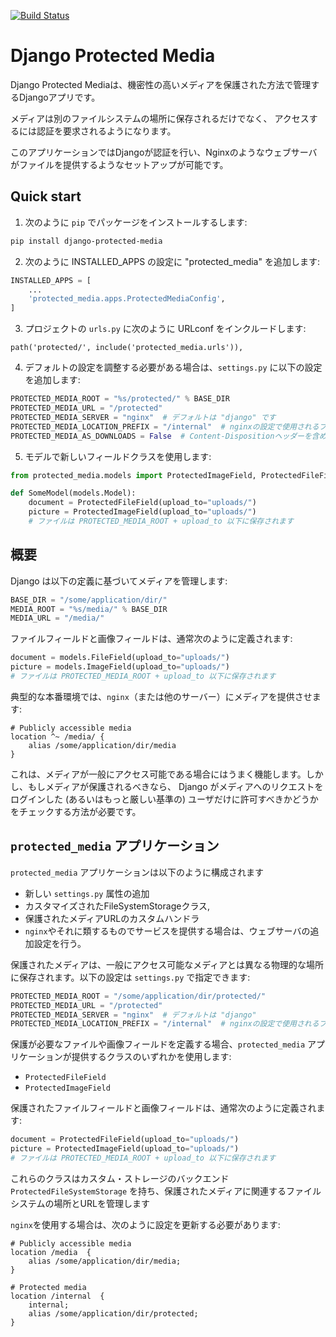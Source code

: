 [![Build Status](https://app.travis-ci.com/cobusc/django-protected-media.svg?branch=master)](https://app.travis-ci.com/cobusc/django-protected-media)


Django Protected Media
======================

Django Protected Mediaは、機密性の高いメディアを保護された方法で管理するDjangoアプリです。

メディアは別のファイルシステムの場所に保存されるだけでなく、
アクセスするには認証を要求されるようになります。

このアプリケーションではDjangoが認証を行い、Nginxのようなウェブサーバがファイルを提供するようなセットアップが可能です。

Quick start
-----------

1. 次のように `pip` でパッケージをインストールするします:
```bash
pip install django-protected-media
```

2. 次のように INSTALLED_APPS の設定に "protected_media" を追加します:
```python
INSTALLED_APPS = [
    ...
    'protected_media.apps.ProtectedMediaConfig',
]
```

3. プロジェクトの `urls.py` に次のように URLconf をインクルードします:
```
path('protected/', include('protected_media.urls')),
```

4. デフォルトの設定を調整する必要がある場合は、`settings.py` に以下の設定を追加します:
```python
PROTECTED_MEDIA_ROOT = "%s/protected/" % BASE_DIR
PROTECTED_MEDIA_URL = "/protected"
PROTECTED_MEDIA_SERVER = "nginx"  # デフォルトは "django" です
PROTECTED_MEDIA_LOCATION_PREFIX = "/internal"  # nginxの設定で使用されるプレフィックス
PROTECTED_MEDIA_AS_DOWNLOADS = False  # Content-Dispositionヘッダーを含めるか
```

5. モデルで新しいフィールドクラスを使用します:
```python
from protected_media.models import ProtectedImageField, ProtectedFileField

def SomeModel(models.Model):
    document = ProtectedFileField(upload_to="uploads/")
    picture = ProtectedImageField(upload_to="uploads/")
    # ファイルは PROTECTED_MEDIA_ROOT + upload_to 以下に保存されます
```

概要
--------

Django は以下の定義に基づいてメディアを管理します:
```python
BASE_DIR = "/some/application/dir/"
MEDIA_ROOT = "%s/media/" % BASE_DIR
MEDIA_URL = "/media/"
```

ファイルフィールドと画像フィールドは、通常次のように定義されます:
```python
document = models.FileField(upload_to="uploads/")
picture = models.ImageField(upload_to="uploads/")
# ファイルは PROTECTED_MEDIA_ROOT + upload_to 以下に保存されます
```

典型的な本番環境では、`nginx`（または他のサーバー）にメディアを提供させます:
```
# Publicly accessible media
location ^~ /media/ {
    alias /some/application/dir/media
}
```

これは、メディアが一般にアクセス可能である場合にはうまく機能します。しかし、もしメディアが保護されるべきなら、 Django がメディアへのリクエストをログインした (あるいはもっと厳しい基準の) ユーザだけに許可すべきかどうかをチェックする方法が必要です。

`protected_media` アプリケーション
--------------------------------
`protected_media` アプリケーションは以下のように構成されます
* 新しい `settings.py` 属性の追加
* カスタマイズされたFileSystemStorageクラス,
* 保護されたメディアURLのカスタムハンドラ
* `nginx`やそれに類するものでサービスを提供する場合は、ウェブサーバの追加設定を行う。

保護されたメディアは、一般にアクセス可能なメディアとは異なる物理的な場所に保存されます。以下の設定は `settings.py` で指定できます:
```python
PROTECTED_MEDIA_ROOT = "/some/application/dir/protected/"
PROTECTED_MEDIA_URL = "/protected"
PROTECTED_MEDIA_SERVER = "nginx"  # デフォルトは "django"
PROTECTED_MEDIA_LOCATION_PREFIX = "/internal"  # nginxの設定で使用されるプレフィックス
```

保護が必要なファイルや画像フィールドを定義する場合、`protected_media` アプリケーションが提供するクラスのいずれかを使用します:
* `ProtectedFileField`
* `ProtectedImageField`

保護されたファイルフィールドと画像フィールドは、通常次のように定義されます:
```python
document = ProtectedFileField(upload_to="uploads/")
picture = ProtectedImageField(upload_to="uploads/")
# ファイルは PROTECTED_MEDIA_ROOT + upload_to 以下に保存されます
```

これらのクラスはカスタム・ストレージのバックエンド `ProtectedFileSystemStorage` を持ち、保護されたメディアに関連するファイルシステムの場所とURLを管理します

`nginx`を使用する場合は、次のように設定を更新する必要があります:
```
# Publicly accessible media
location /media  {
    alias /some/application/dir/media;
}

# Protected media
location /internal  {
    internal;
    alias /some/application/dir/protected;
}
```

